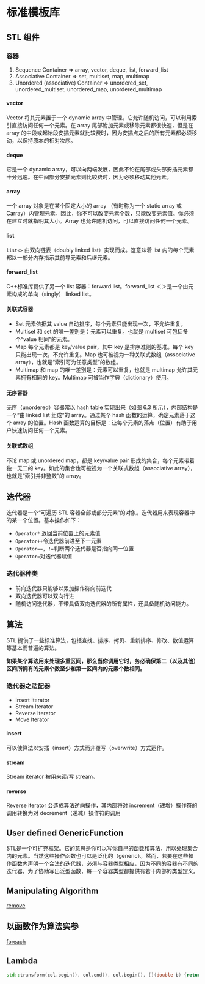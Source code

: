 # 标准模板库

## STL 组件

### 容器

1. Sequence Container => array, vector, deque, list, forward_list
2. Associative Container => set, multiset, map, multimap
3. Unordered (associative) Container => unordered_set, unordered_multiset, unordered_map, unordered_multimap

#### vector

Vector 将其元素置于一个 dynamic array 中管理。它允许随机访问，可以利用索引直接访问任何一个元素。在 array 尾部附加元素或移除元素都很快速，但是在 array 的中段或起始段安插元素就比较费时，因为安插点之后的所有元素都必须移动，以保持原本的相对次序。

#### deque

它是一个 dynamic array，可以向两端发展，因此不论在尾部或头部安插元素都十分迅速。在中间部分安插元素则比较费时，因为必须移动其他元素。

#### array

一个 array 对象是在某个固定大小的 array （有时称为一个 static array 或 Carray）内管理元素。因此，你不可以改变元素个数，只能改变元素值。你必须在建立时就指明其大小。Array 也允许随机访问，可以直接访问任何一个元素。

#### list

`list<>` 由双向链表（doubly linked list）实现而成。这意味着 list 内的每个元素都以一部分内存指示其前导元素和后继元素。

#### forward_list

C++标准库提供了另一个 list 容器：forward list。forward_list ＜＞是一个由元素构成的单向（singly） linked list。

#### 关联式容器

- Set 元素依据其 value 自动排序，每个元素只能出现一次，不允许重复。
- Multiset 和 set 的唯一差别是：元素可以重复。也就是 multiset 可包括多个“value 相同”的元素。
- Map 每个元素都是 key/value pair，其中 key 是排序准则的基准。每个 key 只能出现一次，不允许重复。Map 也可被视为一种关联式数组（associative array），也就是“索引可为任意类型”的数组。
- Multimap 和 map 的唯一差别是：元素可以重复，也就是 multimap 允许其元素拥有相同的 key。Multimap 可被当作字典（dictionary）使用。

#### 无序容器

无序（unordered）容器常以 hash table 实现出来（如图 6.3 所示），内部结构是一个“由 linked list 组成”的 array。通过某个 hash 函数的运算，确定元素落于这个 array 的位置。Hash 函数运算的目标是：让每个元素的落点（位置）有助于用户快速访问任何一个元素。

#### 关联式数组

不论 map 或 unordered map，都是 key/value pair 形成的集合，每个元素带着独一无二的 key。如此的集合也可被视为一个关联式数组（associative array），也就是“索引并非整数”的 array。

## 迭代器

迭代器是一个“可遍历 STL 容器全部或部分元素”的对象。迭代器用来表现容器中的某一个位置。基本操作如下：

- `Operator*` 返回当前位置上的元素值
- `Operator++`令迭代器前进至下一元素
- `Operator==, !=`判断两个迭代器是否指向同一位置
- `Operator=`对迭代器赋值

### 迭代器种类

- 前向迭代器只能够以累加操作符向前迭代
- 双向迭代器可以双向行进
- 随机访问迭代器，不带具备双向迭代器的所有属性，还具备随机访问能力。

## 算法

STL 提供了一些标准算法，包括查找、排序、拷贝、重新排序、修改、数值运算等基本而普遍的算法。

**如果某个算法用来处理多重区间，那么当你调用它时，务必确保第二（以及其他）区间所拥有的元素个数至少和第一区间内的元素个数相同。**

### 迭代器之适配器

- Insert Iterator
- Stream Iterator
- Reverse Iterator
- Move Iterator

#### insert

可以使算法以安插（insert）方式而非覆写（overwrite）方式运作。

#### stream

Stream iterator 被用来读/写 stream。

#### reverse

Reverse iterator 会造成算法逆向操作，其内部将对 increment（递增）操作符的调用转换为对 decrement（递减）操作符的调用

## User defined GenericFunction

STL是一个可扩充框架。它的意思是你可以写你自己的函数和算法，用以处理集合内的元素。当然这些操作函数也可以是泛化的（generic）。然而，若要在这些操作函数内声明一个合法的迭代器，必须与容器类型相应，因为不同的容器有不同的迭代器。为了协助写出泛型函数，每一个容器类型都提供有若干内部的类型定义。

## Manipulating Algorithm

[remove](stl/remove1.cc)

## 以函数作为算法实参

[foreach](stl/foreach1.cc)

## Lambda

```c++
std::transform(col.begin(), col.end(), col.begin(), [](double b) {return d*d*d;});
```
